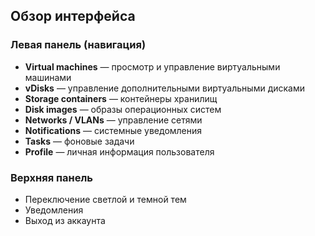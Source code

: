 ##  Обзор интерфейса

### Левая панель (навигация)

- **Virtual machines** — просмотр и управление виртуальными машинами  
- **vDisks** — управление дополнительными виртуальными дисками  
- **Storage containers** — контейнеры хранилищ  
- **Disk images** — образы операционных систем  
- **Networks / VLANs** — управление сетями  
- **Notifications** — системные уведомления  
- **Tasks** — фоновые задачи  
- **Profile** — личная информация пользователя

### Верхняя панель

- Переключение светлой и темной тем  
- Уведомления  
- Выход из аккаунта